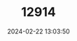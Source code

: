 ---
title: "12914"
category: "Mazama rufina"
draft: false
date: 2024-02-22 13:03:50
languages:
  English: ["Little Red Brocket", "Little Red Brocket Deer", "Dwarf Red Brocket"]
  Spanish; Castilian: ["Venado Chonta", "Venado De Páramo"]
---